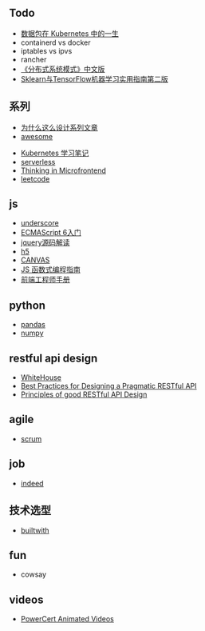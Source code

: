 ## Todo
<!-- k8s -->
+ [数据包在 Kubernetes 中的一生](https://blog.fleeto.us/post/life-of-a-packet-in-k8s-1/)
+ containerd vs docker
+ iptables vs ipvs
+ rancher
+ [《分布式系统模式》中文版](https://github.com/dreamhead/patterns-of-distributed-systems)
+ [Sklearn与TensorFlow机器学习实用指南第二版](https://hands1ml.apachecn.org/#/docs/2)

## 系列

+ [为什么这么设计系列文章](https://draveness.me/whys-the-design/)
+ [awesome](https://github.com/sindresorhus/awesome)
<!-- others -->
+ [Kubernetes 学习笔记](https://www.huweihuang.com/kubernetes-notes/)
+ [serverless](https://github.com/phodal/serverless)
+ [Thinking in Microfrontend](https://github.com/phodal/microfrontends)
+ [leetcode](https://siddontang.gitbooks.io/leetcode-solution/content/index.html)

## js
+ [underscore](https://underscorejs.org/docs/underscore.html)
+ [ECMAScript 6入门](http://es6.ruanyifeng.com/#docs)
+ [jquery源码解读](https://github.com/chokcoco/jQuery-)
+ [h5](https://github.com/CNFED/awesome-html5#%E7%BD%91%E7%AB%99%E4%B8%8E%E8%B5%84%E6%BA%90)
+ [CANVAS](https://airingursb.gitbooks.io/canvas/content/index.html)
+ [JS 函数式编程指南](https://llh911001.gitbooks.io/mostly-adequate-guide-chinese/content/ch1.html)
+ [前端工程师手册](https://leohxj.gitbooks.io/front-end-database/content/html-and-css-basic/index.html)

## python
+ [pandas](https://wklchris.github.io/Py3-pandas.html)
+ [numpy](https://wklchris.github.io/Py3-numpy.html)

## restful api design
+ [WhiteHouse](https://github.com/WhiteHouse/api-standards)
+ [Best Practices for Designing a Pragmatic RESTful API](https://www.vinaysahni.com/best-practices-for-a-pragmatic-restful-api)
+ [Principles of good RESTful API Design](https://codeplanet.io/principles-good-restful-api-design/)

## agile
+ [scrum](https://www.zybuluo.com/yishuailuo/note/672154?utm_medium=hao.caibaojian.com&utm_source=hao.caibaojian.com)

## job
+ [indeed](http://www.indeed.com/)

## 技术选型
+ [builtwith](https://builtwith.com/)

## fun
+ cowsay


## videos
+ [PowerCert Animated Videos](https://www.youtube.com/c/PowerCertAnimatedVideos)

